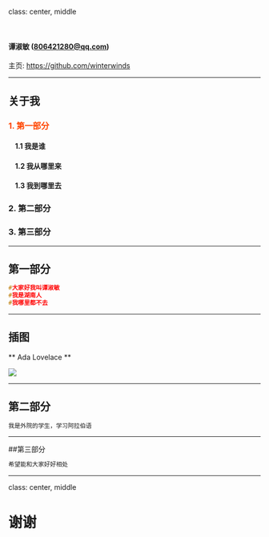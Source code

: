 class: center, middle

&nbsp;
&nbsp;

#### 谭淑敏 (806421280@qq.com)  

主页: https://github.com/winterwinds

---

## 关于我

### <font color="orangered">1. 第一部分</font>

#### &nbsp; &nbsp; 1.1 我是谁
#### &nbsp; &nbsp; 1.2 我从哪里来
#### &nbsp; &nbsp; 1.3 我到哪里去

### 2. 第二部分

### 3. 第三部分

---

## 第一部分

```c
#大家好我叫谭淑敏
#我是湖南人
#我哪里都不去
```

---

## 插图

** Ada Lovelace **

![](a.jpg)

---

## 第二部分
```c
我是外院的学生，学习阿拉伯语
```

---

##第三部分
```c
希望能和大家好好相处
```

---

class: center, middle

# 谢谢
